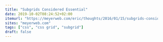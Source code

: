 ```yaml
---
title: "Subgrids Considered Essential"
date: 2019-10-02T08:24:52+02:00
itemurl: "https://meyerweb.com/eric/thoughts/2016/01/15/subgrids-considered-essential/"
sites: "meyerweb.com"
tags: ["css", "css grid", "subgrid"]
draft: false
---
```


